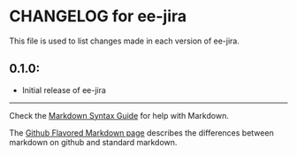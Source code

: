 # CHANGELOG for ee-jira

This file is used to list changes made in each version of ee-jira.

## 0.1.0:

* Initial release of ee-jira

- - -
Check the [Markdown Syntax Guide](http://daringfireball.net/projects/markdown/syntax) for help with Markdown.

The [Github Flavored Markdown page](http://github.github.com/github-flavored-markdown/) describes the differences between markdown on github and standard markdown.
